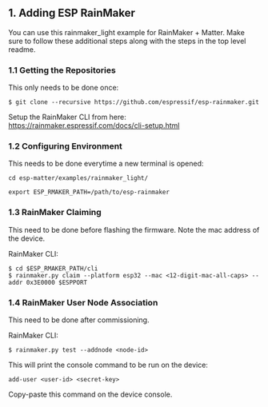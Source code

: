 ## 1. Adding ESP RainMaker

You can use this rainmaker_light example for RainMaker + Matter. Make sure to follow these additional steps along with the steps in the top level readme.

### 1.1 Getting the Repositories

This only needs to be done once:
```
$ git clone --recursive https://github.com/espressif/esp-rainmaker.git
```
Setup the RainMaker CLI from here: https://rainmaker.espressif.com/docs/cli-setup.html

### 1.2 Configuring Environment

This needs to be done everytime a new terminal is opened:
```
cd esp-matter/examples/rainmaker_light/

export ESP_RMAKER_PATH=/path/to/esp-rainmaker
```

### 1.3 RainMaker Claiming

This need to be done before flashing the firmware. Note the mac address of the device.

RainMaker CLI:
```
$ cd $ESP_RMAKER_PATH/cli
$ rainmaker.py claim --platform esp32 --mac <12-digit-mac-all-caps> --addr 0x3E0000 $ESPPORT
```

### 1.4 RainMaker User Node Association

This need to be done after commissioning.

RainMaker CLI:
```
$ rainmaker.py test --addnode <node-id>
```

This will print the console command to be run on the device:
```
add-user <user-id> <secret-key>
```

Copy-paste this command on the device console.
